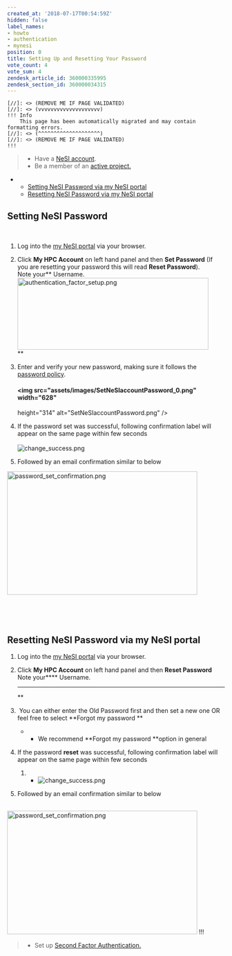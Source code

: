 ```yaml
---
created_at: '2018-07-17T00:54:59Z'
hidden: false
label_names:
- howto
- authentication
- mynesi
position: 0
title: Setting Up and Resetting Your Password
vote_count: 4
vote_sum: 4
zendesk_article_id: 360000335995
zendesk_section_id: 360000034315
---
```



    [//]: <> (REMOVE ME IF PAGE VALIDATED)
    [//]: <> (vvvvvvvvvvvvvvvvvvvv)
    !!! Info
        This page has been automatically migrated and may contain formatting errors.
    [//]: <> (^^^^^^^^^^^^^^^^^^^^)
    [//]: <> (REMOVE ME IF PAGE VALIDATED)
    !!!
>
> -   Have a [NeSI
>     account](https://support.nesi.org.nz/hc/en-gb/articles/360000159715).
> -   Be a member of an [active
>     project.](https://support.nesi.org.nz/hc/en-gb/sections/360000196195-Accounts-Projects)

-   -   [Setting NeSI Password via my NeSI
        portal](#h_d7de94ee-b517-41dd-b70e-6fca380b38a6)
    -   [Resetting NeSI Password via my NeSI
        portal](#h_01G15PT2EM836JXJK202V52QZP)

##  **Setting NeSI Password**

 

1.  Log into the [my NeSI portal](https://my.nesi.org.nz) via your
    browser.  
      

2.  Click **My HPC Account** on left hand panel and then **Set
    Password** (If you are resetting your password this will read
    **Reset Password**).  
    Note your** Username.  
    <img src="assets/images/authentication_factor_setup_0.png" width="442"
    height="166" alt="authentication_factor_setup.png" />  
    **

3.  Enter and verify your new password, making sure it follows the
    [password
    policy](https://support.nesi.org.nz/hc/en-gb/articles/360000336015).  
      

    #### <img src="assets/images/SetNeSIaccountPassword_0.png" width="628"
    height="314" alt="SetNeSIaccountPassword.png" />

4.  If the password set was successful, following confirmation label
    will appear on the same page within few seconds  
       
    ![change\_success.png](assets/images/5662974048911_0_0.name_me)

5.  Followed by an email confirmation similar to below

<img src="assets/images/password_set_confirmation_0_0.png" width="440"
height="285" alt="password_set_confirmation.png" />

 

 

## **Resetting NeSI Password via my NeSI portal**

1.  Log into the [my NeSI portal](https://my.nesi.org.nz) via your
    browser.  
      
2.  Click **My HPC Account** on left hand panel and then **Reset
    Password**  
    Note your**** Username.  
      
    **** **  
    **
3.   You can either enter the Old Password first and then set a new one
    OR feel free to select **Forgot my password **  
    -   -   We recommend **Forgot my password **option in general   
              
4.  If the password **reset** was successful, following confirmation
    label will appear on the same page within few seconds  
    1.  -   ![change\_success.png](assets/images/5662974048911_0_0_0.name_me)
5.  Followed by an email confirmation similar to below  
       
      

<img src="assets/images/password_set_confirmation_0_0_0.png" width="440"
height="285" alt="password_set_confirmation.png" />
!!!
>
> -   Set up [Second Factor
>     Authentication.](https://support.nesi.org.nz/hc/en-gb/articles/360000203075-Setting-Up-Two-Factor-Authentication)

 
